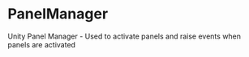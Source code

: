# PanelManager
Unity Panel Manager - Used to activate panels and raise events when panels are activated

